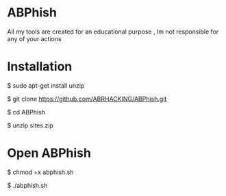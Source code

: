 # ABPhish
All my tools are created for an educational purpose , Im not responsible for any of your actions


# Installation
$ sudo apt-get install unzip

$ git clone https://github.com/ABRHACKING/ABPhish.git

$ cd ABPhish

$ unzip sites.zip

# Open ABPhish
$ chmod +x abphish.sh

$ ./abphish.sh
